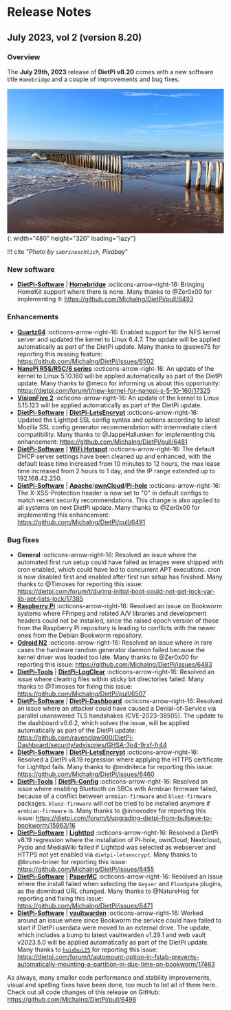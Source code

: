 # Release Notes

## July 2023, vol 2 (version 8.20)

### Overview

The **July 29th, 2023** release of **DietPi v8.20** comes with a new software title `Homebridge` and a couple of improvements and bug fixes.

![Netherlands North Sea](../assets/images/dietpi-release-v8_20.jpg){: width="480" height="320" loading="lazy"}

!!! cite "*Photo by `sabrinaschlich`, Pixabay*"

### New software

- [**DietPi-Software**](../../dietpi_tools/software_installation/#dietpi-software) | [**Homebridge**](../../software/home_automation/#homebridge) :octicons-arrow-right-16: Bringing HomeKit support where there is none. Many thanks to @Zer0x00 for implementing it: <https://github.com/MichaIng/DietPi/pull/6493>

### Enhancements

- [**Quartz64**](../../hardware/#pine64) :octicons-arrow-right-16: Enabled support for the NFS kernel server and updated the kernel to Linux 6.4.7. The update will be applied automatically as part of the DietPi update. Many thanks to @sewe75 for reporting this missing feature: <https://github.com/MichaIng/DietPi/issues/6502>
- [**NanoPi R5S/R5C/6 series**](../../hardware/#nanopi-series-friendlyelec) :octicons-arrow-right-16: An update of the kernel to Linux 5.10.160 will be applied automatically as part of the DietPi update. Many thanks to @meco for informing us about this opportunity: <https://dietpi.com/forum/t/new-kernel-for-nanopi-s-5-10-160/17325>
- [**VisionFive 2**](../../hardware/#starfive) :octicons-arrow-right-16: An update of the kernel to Linux 5.15.123 will be applied automatically as part of the DietPi update.
- [**DietPi-Software**](../../dietpi_tools/software_installation/#dietpi-software) | [**DietPi-LetsEncrypt**](../../software/system_security/#lets-encrypt) :octicons-arrow-right-16: Updated the Lighttpd SSL config syntax and options according to latest Mozilla SSL config generator recommendation with intermediate client compatibility. Many thanks to @JappeHallunken for implementing this enhancement: <https://github.com/MichaIng/DietPi/pull/6481>
- [**DietPi-Software**](../../dietpi_tools/software_installation/#dietpi-software) | [**WiFi Hotspot**](../../software/advanced_networking/#wifi-hotspot) :octicons-arrow-right-16: The default DHCP server settings have been cleaned up and enhanced, with the default lease time increased from 10 minutes to 12 hours, the max lease time increased from 2 hours to 1 day, and the IP range extended up to 192.168.42.250.
- [**DietPi-Software**](../../dietpi_tools/software_installation/#dietpi-software) | [**Apache**](../../software/webserver_stack/#apache)/[**ownCloud**](../../software/cloud/#owncloud)/[**Pi-hole**](../../software/dns_servers/#pi-hole) :octicons-arrow-right-16: The X-XSS-Protection header is now set to "0" in default configs to match recent security recommendations. This change is also applied to all systems on next DietPi update. Many thanks to @Zer0x00 for implementing this enhancement: <https://github.com/MichaIng/DietPi/pull/6491>

### Bug fixes

- **General** :octicons-arrow-right-16: Resolved an issue where the automated first run setup could have failed as images were shipped with cron enabled, which could have led to concurrent APT executions. cron is now disabled first and enabled after first run setup has finished. Many thanks to @Timoses for reporting this issue: <https://dietpi.com/forum/t/during-initial-boot-could-not-get-lock-var-lib-apt-lists-lock/17385>
- [**Raspberry Pi**](../../hardware/#raspberry-pi) :octicons-arrow-right-16: Resolved an issue on Bookworm systems where FFmpeg and related A/V libraries and development headers could not be installed, since the raised epoch version of those from the Raspberry Pi repository is leading to conflicts with the newer ones from the Debian Bookworm repository.
- [**Odroid N2**](../../hardware/#odroid) :octicons-arrow-right-16: Resolved an issue where in rare cases the hardware random generator daemon failed because the kernel driver was loaded too late. Many thanks to @Zer0x00 for reporting this issue: <https://github.com/MichaIng/DietPi/issues/6483>
- [**DietPi-Tools**](../../dietpi_tools/) | [**DietPi-LogClear**](../../dietpi_tools/system_maintenance/#dietpi-log-clear) :octicons-arrow-right-16: Resolved an issue where clearing files within sticky bit directories failed. Many thanks to @Timoses for fixing this issue: <https://github.com/MichaIng/DietPi/pull/6507>
- [**DietPi-Software**](../../dietpi_tools/software_installation/#dietpi-software) | [**DietPi-Dashboard**](../../software/system_stats/#dietpi-dashboard) :octicons-arrow-right-16: Resolved an issue where an attacker could have caused a Denial-of-Service via parallel unanswered TLS handshakes (CVE-2023-38505). The update to the dashboard v0.6.2, which solves the issue, will be applied automatically as part of the DietPi update: <https://github.com/ravenclaw900/DietPi-Dashboard/security/advisories/GHSA-3jr4-9rxf-fr44>
- [**DietPi-Software**](../../dietpi_tools/software_installation/#dietpi-software) | [**DietPi-LetsEncrypt**](../../software/system_security/#lets-encrypt) :octicons-arrow-right-16: Resolved a DietPi v8.19 regression where applying the HTTPS certificate for Lighttpd fails. Many thanks to @midniteca for reporting this issue: <https://github.com/MichaIng/DietPi/issues/6460>
- [**DietPi-Tools**](../../dietpi_tools/) | [**DietPi-Config**](../../dietpi_tools/system_configuration/#dietpi-config) :octicons-arrow-right-16: Resolved an issue where enabling Bluetooth on SBCs with Armbian firmware failed, because of a conflict between `armbian-firmware` and `bluez-firmware` packages. `bluez-firmware` will not be tried to be installed anymore if `armbian-firmware` is. Many thanks to @innovodev for reporting this issue: <https://dietpi.com/forum/t/upgrading-dietpi-from-bullseye-to-bookworm/15963/16>
- [**DietPi-Software**](../../dietpi_tools/software_installation/#dietpi-software) | [**Lighttpd**](../../software/webserver_stack/#lighttpd) :octicons-arrow-right-16: Resolved a DietPi v8.19 regression where the installation of Pi-hole, ownCloud, Nextcloud, Pydio and MediaWiki failed if Lighttpd was selected as webserver and HTTPS not yet enabled via `dietpi-letsencrypt`. Many thanks to @bruno-briner for reporting this issue: <https://github.com/MichaIng/DietPi/issues/6455>
- [**DietPi-Software**](../../dietpi_tools/software_installation/#dietpi-software) | [**PaperMC**](../../software/gaming/#papermc) :octicons-arrow-right-16: Resolved an issue where the install failed when selecting the `Geyser` and `Floodgate` plugins, as the download URL changed. Many thanks to @NatureHog for reporting and fixing this issue: <https://github.com/MichaIng/DietPi/issues/6471>
- [**DietPi-Software**](../../dietpi_tools/software_installation/#dietpi-software) | [**vaultwarden**](../../software/cloud/#vaultwarden) :octicons-arrow-right-16: Worked around an issue where since Bookworm the service could have failed to start if DietPi userdata were moved to an external drive. The update, which includes a bump to latest vaultwarden v1.29.1 and web vault v2023.5.0 will be applied automatically as part of the DietPi update. Many thanks to [`huidbui25`](https://dietpi.com/forum/u/huidbui25/summary) for reporting this issue: <https://dietpi.com/forum/t/automount-option-in-fstab-prevents-automatically-mounting-a-partition-in-due-time-on-bookworm/17463>

As always, many smaller code performance and stability improvements, visual and spelling fixes have been done, too much to list all of them here. Check out all code changes of this release on GitHub: <https://github.com/MichaIng/DietPi/pull/6498>
